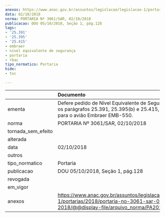 ```yaml
---
anexos: https://www.anac.gov.br/assuntos/legislacao/legislacao-1/portarias/2018/portaria-no-3061-sar-02-10-2018/@@display-file/arquivo_norma/PA2018-3061.pdf
data: 02/10/2018
norma: PORTARIA Nº 3061/SAR, 02/10/2018
publicacao: DOU 05/10/2018, Seção 1, pág.128
tags:
- '25.391'
- '25.395'
- '25.415'
- embraer
- nível equivalente de segurança
- portaria
- rbac
tipo_normatico: Portaria
hide: 
- toc 
 
---
```


|                    | Documento                                                                                                                                            |
|:-------------------|:-----------------------------------------------------------------------------------------------------------------------------------------------------|
| ementa             | Defere pedido de Nível Equivalente de Segurança para os parágrafos 25.391, 25.395(b) e 25.415, do RBAC 25, para o avião Embraer EMB-550.             |
| norma              | PORTARIA Nº 3061/SAR, 02/10/2018                                                                                                                     |
| tornada_sem_efeito |                                                                                                                                                      |
| alterada           |                                                                                                                                                      |
| data               | 02/10/2018                                                                                                                                           |
| outros             |                                                                                                                                                      |
| tipo_normatico     | Portaria                                                                                                                                             |
| publicacao         | DOU 05/10/2018, Seção 1, pág.128                                                                                                                     |
| revogada           |                                                                                                                                                      |
| em_vigor           |                                                                                                                                                      |
| anexos             | https://www.anac.gov.br/assuntos/legislacao/legislacao-1/portarias/2018/portaria-no-3061-sar-02-10-2018/@@display-file/arquivo_norma/PA2018-3061.pdf |